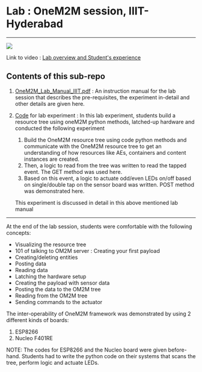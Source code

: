 # Lab : OneM2M session, IIIT-Hyderabad
---
![](https://github.com/suraj2596/OneM2M-IIITH/blob/master/OneM2M-Lab-Session/media/lab2.png)

Link to video : [Lab overview and Student's experience](https://drive.google.com/open?id=1m7o4IiXaHgOug8kIIe8BSRWgp-HO3kgz)

## Contents of this sub-repo 
1. [OneM2M_Lab_Manual_IIIT.pdf](https://github.com/suraj2596/OneM2M-IIITH/blob/master/OneM2M-Lab-Session/OneM2M_Lab_Manual_IIIT.pdf) : An instruction manual for the lab session that describes the pre-requisites, the experiment in-detail and other details are given here. 


2. [Code](https://github.com/suraj2596/OneM2M-IIITH/tree/master/OneM2M-Theory-Session/Code) for lab experiment : 
In this lab experiment, students build a resource tree using oneM2M python methods, latched-up hardware and conducted the following experiment 
    1. Build the OneM2M resource tree using code python methods and communicate with the OneM2M resource tree to get an understanding of how resources like AEs, containers and content instances are created.
    2. Then, a logic to read from the tree was written to read the tapped event. The GET method was used here.
    3. Based on this event, a logic to actuate odd/even LEDs on/off based on single/double tap on the sensor board was written. POST method was demonstrated here.

    This experiment is discussed in detail in this above mentioned lab manual

---

At the end of the lab session, students were comfortable with the following concepts:
- Visualizing the resource tree
- 101 of talking to OM2M server : Creating your first payload
- Creating/deleting entities
- Posting data
- Reading data
- Latching the hardware setup
- Creating the payload with sensor data
- Posting the data to the OM2M tree
- Reading from the OM2M tree
- Sending commands to the actuator

The inter-operability of OneM2M framework was demonstrated by using 2 different kinds of boards:
1. ESP8266
2. Nucleo F401RE

NOTE: The codes for ESP8266 and the Nucleo board were given before-hand. Students had to write the python code on their systems that scans the tree, perform logic and actuate LEDs.
